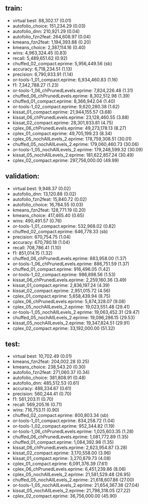 ## train:
- virtual best: 88,302.17 (0.01)
- autofolio_choice: 151,234.29 (0.03)
- autofolio_dnn: 210,921.29 (0.04)
- autofolio_fzn2feat: 264,608.97 (0.04)
- kmeans_fzn2feat: 1,194,393.88 (0.20)
- kmeans_choice: 2,387,114.16 (0.40)
- wins: 4,963,324.45 (0.83)
- recall: 5,489,651.62 (0.92)
- chuffed_02_compact.eprime: 5,956,449.56 (sb)
- accuracy: 6,718,234.51 (1.13)
- precision: 6,790,933.91 (1.14)
- or-tools-1_01_compact.eprime: 6,934,460.83 (1.16)
- f1: 7,342,788.27 (1.23)
- or-tools-1_06_chPrunedLevels.eprime: 7,824,226.48 (1.31)
- chuffed_06_chPrunedLevels.eprime: 8,302,512.98 (1.39)
- chuffed_01_compact.eprime: 8,366,942.04 (1.40)
- or-tools-1_02_compact.eprime: 9,620,280.38 (1.62)
- kissat_01_compact.eprime: 21,944,155.57 (3.68)
- kissat_06_chPrunedLevels.eprime: 23,128,460.55 (3.88)
- kissat_02_compact.eprime: 28,301,933.81 (4.75)
- cplex_06_chPrunedLevels.eprime: 49,273,178.13 (8.27)
- cplex_01_compact.eprime: 49,705,199.23 (8.34)
- cplex_05_nochAllLevels_2.eprime: 178,759,308.51 (30.01)
- chuffed_05_nochAllLevels_2.eprime: 179,060,460.73 (30.06)
- or-tools-1_05_nochAllLevels_2.eprime: 179,248,599.32 (30.09)
- kissat_05_nochAllLevels_2.eprime: 181,622,857.24 (30.49)
- cplex_02_compact.eprime: 297,756,000.00 (49.99)
## validation:
- virtual best: 9,948.37 (0.02)
- autofolio_dnn: 13,120.88 (0.02)
- autofolio_fzn2feat: 15,840.72 (0.02)
- autofolio_choice: 16,764.55 (0.03)
- kmeans_fzn2feat: 128,771.19 (0.20)
- kmeans_choice: 417,465.40 (0.65)
- wins: 490,491.57 (0.76)
- or-tools-1_01_compact.eprime: 532,968.02 (0.82)
- chuffed_02_compact.eprime: 646,778.33 (sb)
- precision: 670,754.75 (1.04)
- accuracy: 670,780.18 (1.04)
- recall: 708,786.41 (1.10)
- f1: 851,014.15 (1.32)
- chuffed_06_chPrunedLevels.eprime: 883,958.00 (1.37)
- or-tools-1_06_chPrunedLevels.eprime: 886,751.59 (1.37)
- chuffed_01_compact.eprime: 916,496.05 (1.42)
- or-tools-1_02_compact.eprime: 986,898.56 (1.53)
- kissat_06_chPrunedLevels.eprime: 2,259,160.36 (3.49)
- kissat_01_compact.eprime: 2,836,197.24 (4.39)
- kissat_02_compact.eprime: 2,951,015.72 (4.56)
- cplex_01_compact.eprime: 5,658,439.94 (8.75)
- cplex_06_chPrunedLevels.eprime: 5,874,328.07 (9.08)
- cplex_05_nochAllLevels_2.eprime: 19,023,551.48 (29.41)
- or-tools-1_05_nochAllLevels_2.eprime: 19,063,452.31 (29.47)
- chuffed_05_nochAllLevels_2.eprime: 19,096,286.15 (29.53)
- kissat_05_nochAllLevels_2.eprime: 19,347,824.51 (29.91)
- cplex_02_compact.eprime: 33,192,000.00 (51.32)
## test:
- virtual best: 10,702.49 (0.01)
- kmeans_fzn2feat: 204,002.28 (0.25)
- kmeans_choice: 238,543.20 (0.30)
- autofolio_fzn2feat: 271,060.37 (0.34)
- autofolio_choice: 381,808.91 (0.48)
- autofolio_dnn: 485,512.53 (0.61)
- accuracy: 488,334.67 (0.61)
- precision: 560,244.41 (0.70)
- f1: 561,203.11 (0.70)
- recall: 569,205.16 (0.71)
- wins: 716,753.11 (0.90)
- chuffed_02_compact.eprime: 800,803.34 (sb)
- or-tools-1_01_compact.eprime: 834,258.72 (1.04)
- or-tools-1_02_compact.eprime: 952,344.82 (1.19)
- or-tools-1_06_chPrunedLevels.eprime: 1,025,603.35 (1.28)
- chuffed_06_chPrunedLevels.eprime: 1,081,772.89 (1.35)
- chuffed_01_compact.eprime: 1,084,392.98 (1.35)
- kissat_06_chPrunedLevels.eprime: 2,623,954.87 (3.28)
- kissat_02_compact.eprime: 3,170,558.00 (3.96)
- kissat_01_compact.eprime: 3,270,879.73 (4.08)
- cplex_01_compact.eprime: 6,091,376.39 (7.61)
- cplex_06_chPrunedLevels.eprime: 6,451,239.86 (8.06)
- cplex_05_nochAllLevels_2.eprime: 21,581,529.48 (26.95)
- chuffed_05_nochAllLevels_2.eprime: 21,618,607.86 (27.00)
- or-tools-1_05_nochAllLevels_2.eprime: 21,654,367.38 (27.04)
- kissat_05_nochAllLevels_2.eprime: 21,798,318.05 (27.22)
- cplex_02_compact.eprime: 36,756,000.00 (45.90)
